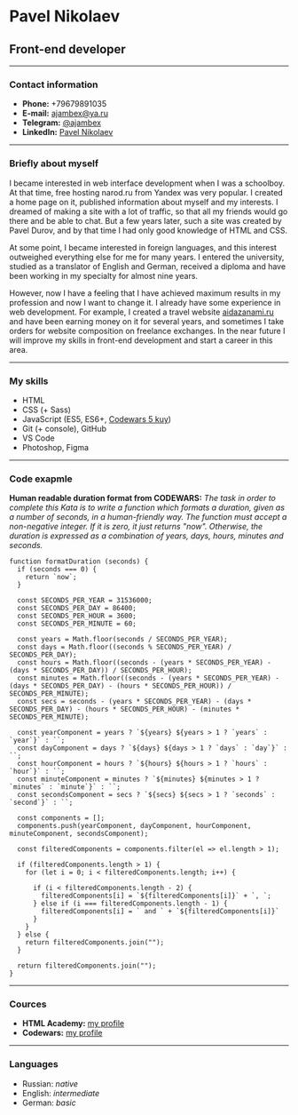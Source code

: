 # Pavel Nikolaev

## Front-end developer

---

### Contact information

- **Phone:** +79679891035
- **E-mail:** ajambex@ya.ru
- **Telegram:** [@ajambex](https://t.me/ajambex)
- **LinkedIn:** [Pavel Nikolaev](https://linkedin.com/in/pavel-nikolaev-58707a269)

---

### Briefly about myself

I became interested in web interface development when I was a schoolboy. At that time, free hosting narod.ru from Yandex was very popular. I created a home page on it, published information about myself and my interests. I dreamed of making a site with a lot of traffic, so that all my friends would go there and be able to chat. But a few years later, such a site was created by Pavel Durov, and by that time I had only good knowledge of HTML and CSS.

At some point, I became interested in foreign languages, and this interest outweighed everything else for me for many years. I entered the university, studied as a translator of English and German, received a diploma and have been working in my specialty for almost nine years.

However, now I have a feeling that I have achieved maximum results in my profession and now I want to change it. I already have some experience in web development. For example, I created a travel website [aidazanami.ru](https://aidazanami.ru) and have been earning money on it for several years, and sometimes I take orders for website composition on freelance exchanges. In the near future I will improve my skills in front-end development and start a career in this area.

---

### My skills

- HTML
- CSS (+ Sass)
- JavaScript (ES5, ES6+, [Codewars 5 kuy](https://www.codewars.com/users/rsschool_07725fadc07f0dd3))
- Git (+ console), GitHub
- VS Code
- Photoshop, Figma

---

### Code exapmle

**Human readable duration format from CODEWARS:** _The task in order to complete this Kata is to write a function which formats a duration, given as a number of seconds, in a human-friendly way. The function must accept a non-negative integer. If it is zero, it just returns "now". Otherwise, the duration is expressed as a combination of years, days, hours, minutes and seconds._

```
function formatDuration (seconds) {
  if (seconds === 0) {
    return `now`;
  }

  const SECONDS_PER_YEAR = 31536000;
  const SECONDS_PER_DAY = 86400;
  const SECONDS_PER_HOUR = 3600;
  const SECONDS_PER_MINUTE = 60;

  const years = Math.floor(seconds / SECONDS_PER_YEAR);
  const days = Math.floor((seconds % SECONDS_PER_YEAR) / SECONDS_PER_DAY);
  const hours = Math.floor((seconds - (years * SECONDS_PER_YEAR) - (days * SECONDS_PER_DAY)) / SECONDS_PER_HOUR);
  const minutes = Math.floor((seconds - (years * SECONDS_PER_YEAR) - (days * SECONDS_PER_DAY) - (hours * SECONDS_PER_HOUR)) / SECONDS_PER_MINUTE);
  const secs = seconds - (years * SECONDS_PER_YEAR) - (days * SECONDS_PER_DAY) - (hours * SECONDS_PER_HOUR) - (minutes * SECONDS_PER_MINUTE);

  const yearComponent = years ? `${years} ${years > 1 ? `years` : `year`}` : ``;
  const dayComponent = days ? `${days} ${days > 1 ? `days` : `day`}` : ``;
  const hourComponent = hours ? `${hours} ${hours > 1 ? `hours` : `hour`}` : ``;
  const minuteComponent = minutes ? `${minutes} ${minutes > 1 ? `minutes` : `minute`}` : ``;
  const secondsComponent = secs ? `${secs} ${secs > 1 ? `seconds` : `second`}` : ``;

  const components = [];
  components.push(yearComponent, dayComponent, hourComponent, minuteComponent, secondsComponent);

  const filteredComponents = components.filter(el => el.length > 1);

  if (filteredComponents.length > 1) {
    for (let i = 0; i < filteredComponents.length; i++) {

      if (i < filteredComponents.length - 2) {
        filteredComponents[i] = `${filteredComponents[i]}` + `, `;
      } else if (i === filteredComponents.length - 1) {
        filteredComponents[i] = ` and ` + `${filteredComponents[i]}`
      }
    }
  } else {
    return filteredComponents.join("");
  }

  return filteredComponents.join("");
}
```

---

### Cources

- **HTML Academy:** [my profile](https://htmlacademy.ru/profile/ajambex)
- **Codewars:** [my profile](https://www.codewars.com/users/rsschool_07725fadc07f0dd3)

---

### Languages

- Russian: _native_
- English: _intermediate_
- German: _basic_
